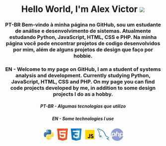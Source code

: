 <h1 align="center">Hello World, I'm Alex Victor <img src="https://raw.githubusercontent.com/kaueMarques/kaueMarques/master/hi.gif" width="30px"></h1>

<h3 align="center">
                   PT-BR Bem-vindo à minha página no GitHub, sou um estudante de análise e desenvolvimento de sistemas. Atualmente estudando Python, JavaScript, HTML, CSS e PHP.
                   Na minha página você pode encontrar projetos de codigo desenvolvidos por mim, além de alguns projetos de design que faço por hobbie.
</h3>
<h3 align="center">
                   EN - Welcome to my page on GitHub, I am a student of systems analysis and development. Currently studying Python, JavaScript, HTML, CSS and PHP.
                   On my page you can find code projects developed by me, in addition to some design projects I do as a hobby.
</h3>

  <h5 align="center">PT-BR - Algumas tecnologias que utilizo</h5>
  <h5 align="center">EN - Some technologies I use</h5>

<p align="center">
  <img src="https://raw.githubusercontent.com/devicons/devicon/master/icons/python/python-original.svg" alt="Python 3"  width="40" height="40"/>
  <img src="https://raw.githubusercontent.com/devicons/devicon/master/icons/html5/html5-original.svg" alt="HTML 5"  width="40" height="40"/>
  <img src="https://raw.githubusercontent.com/devicons/devicon/master/icons/css3/css3-original.svg" alt="CSS3"  width="40" height="40"/>
  <img src="https://raw.githubusercontent.com/AlexVictorB/icons/main/javascript.svg" alt="JavaScriptL"  width="40" height="40"/>
  <img src="https://raw.githubusercontent.com/devicons/devicon/master/icons/mysql/mysql-original.svg" alt="MySQL"  width="40" height="40"/>
  <img src="https://raw.githubusercontent.com/AlexVictorB/icons/main/027-php.svg" alt="PHP"  width="40" height="40"/>
  
</p>


